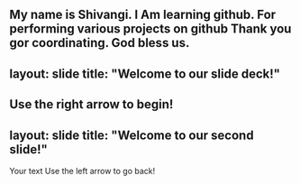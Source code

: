 My name is Shivangi.
I Am learning github.
For performing various projects on github
Thank you gor coordinating.
God bless us.
---
layout: slide
title: "Welcome to our slide deck!"
---

Use the right arrow to begin!
---
layout: slide
title: "Welcome to our second slide!"
---
Your text
Use the left arrow to go back!
